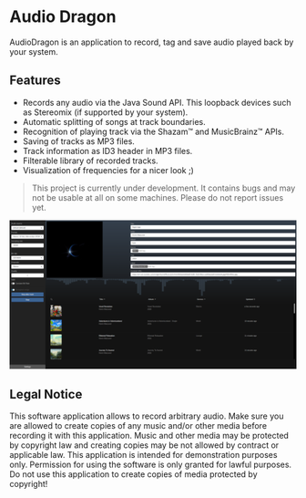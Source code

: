# Audio Dragon

AudioDragon is an application to record, tag and save audio played back by your system.

## Features

- Records any audio via the Java Sound API. This loopback devices such as Stereomix (if supported by your system).
- Automatic splitting of songs at track boundaries.
- Recognition of playing track via the Shazam™ and MusicBrainz™ APIs.
- Saving of tracks as MP3 files.
- Track information as ID3 header in MP3 files.
- Filterable library of recorded tracks.
- Visualization of frequencies for a nicer look ;)

> This project is currently under development. It contains bugs and may not be usable at all on some machines.
> Please do not report issues yet.

![](config/readme/assets/screenshot.png "Screenshot")

## Legal Notice

This software application allows to record arbitrary audio. Make sure you are allowed to create copies of any music and/or other media before recording it with this application.
Music and other media may be protected by copyright law and creating copies may be not allowed by contract or applicable law.
This application is intended for demonstration purposes only. Permission for using the software is only granted for lawful purposes. Do not use this application to create copies of media protected by copyright!